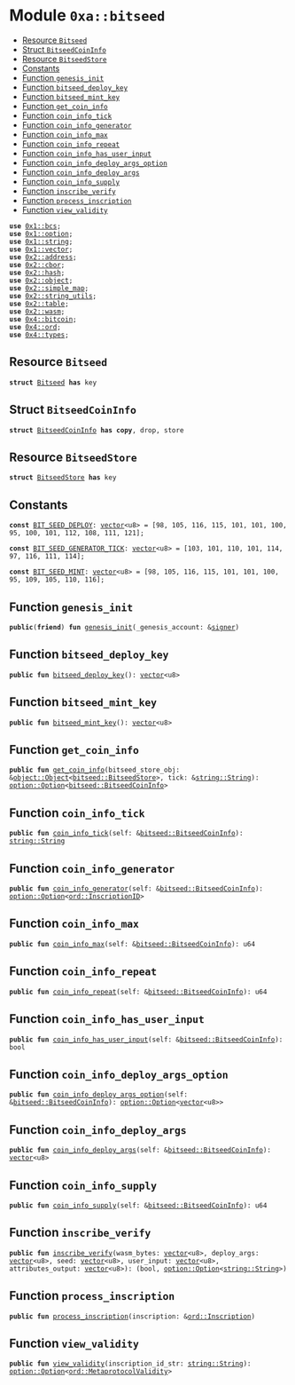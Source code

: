 
<a name="0xa_bitseed"></a>

# Module `0xa::bitseed`



-  [Resource `Bitseed`](#0xa_bitseed_Bitseed)
-  [Struct `BitseedCoinInfo`](#0xa_bitseed_BitseedCoinInfo)
-  [Resource `BitseedStore`](#0xa_bitseed_BitseedStore)
-  [Constants](#@Constants_0)
-  [Function `genesis_init`](#0xa_bitseed_genesis_init)
-  [Function `bitseed_deploy_key`](#0xa_bitseed_bitseed_deploy_key)
-  [Function `bitseed_mint_key`](#0xa_bitseed_bitseed_mint_key)
-  [Function `get_coin_info`](#0xa_bitseed_get_coin_info)
-  [Function `coin_info_tick`](#0xa_bitseed_coin_info_tick)
-  [Function `coin_info_generator`](#0xa_bitseed_coin_info_generator)
-  [Function `coin_info_max`](#0xa_bitseed_coin_info_max)
-  [Function `coin_info_repeat`](#0xa_bitseed_coin_info_repeat)
-  [Function `coin_info_has_user_input`](#0xa_bitseed_coin_info_has_user_input)
-  [Function `coin_info_deploy_args_option`](#0xa_bitseed_coin_info_deploy_args_option)
-  [Function `coin_info_deploy_args`](#0xa_bitseed_coin_info_deploy_args)
-  [Function `coin_info_supply`](#0xa_bitseed_coin_info_supply)
-  [Function `inscribe_verify`](#0xa_bitseed_inscribe_verify)
-  [Function `process_inscription`](#0xa_bitseed_process_inscription)
-  [Function `view_validity`](#0xa_bitseed_view_validity)


<pre><code><b>use</b> <a href="">0x1::bcs</a>;
<b>use</b> <a href="">0x1::option</a>;
<b>use</b> <a href="">0x1::string</a>;
<b>use</b> <a href="">0x1::vector</a>;
<b>use</b> <a href="">0x2::address</a>;
<b>use</b> <a href="">0x2::cbor</a>;
<b>use</b> <a href="">0x2::hash</a>;
<b>use</b> <a href="">0x2::object</a>;
<b>use</b> <a href="">0x2::simple_map</a>;
<b>use</b> <a href="">0x2::string_utils</a>;
<b>use</b> <a href="">0x2::table</a>;
<b>use</b> <a href="">0x2::wasm</a>;
<b>use</b> <a href="">0x4::bitcoin</a>;
<b>use</b> <a href="">0x4::ord</a>;
<b>use</b> <a href="">0x4::types</a>;
</code></pre>



<a name="0xa_bitseed_Bitseed"></a>

## Resource `Bitseed`



<pre><code><b>struct</b> <a href="bitseed.md#0xa_bitseed_Bitseed">Bitseed</a> <b>has</b> key
</code></pre>



<a name="0xa_bitseed_BitseedCoinInfo"></a>

## Struct `BitseedCoinInfo`



<pre><code><b>struct</b> <a href="bitseed.md#0xa_bitseed_BitseedCoinInfo">BitseedCoinInfo</a> <b>has</b> <b>copy</b>, drop, store
</code></pre>



<a name="0xa_bitseed_BitseedStore"></a>

## Resource `BitseedStore`



<pre><code><b>struct</b> <a href="bitseed.md#0xa_bitseed_BitseedStore">BitseedStore</a> <b>has</b> key
</code></pre>



<a name="@Constants_0"></a>

## Constants


<a name="0xa_bitseed_BIT_SEED_DEPLOY"></a>



<pre><code><b>const</b> <a href="bitseed.md#0xa_bitseed_BIT_SEED_DEPLOY">BIT_SEED_DEPLOY</a>: <a href="">vector</a>&lt;u8&gt; = [98, 105, 116, 115, 101, 101, 100, 95, 100, 101, 112, 108, 111, 121];
</code></pre>



<a name="0xa_bitseed_BIT_SEED_GENERATOR_TICK"></a>



<pre><code><b>const</b> <a href="bitseed.md#0xa_bitseed_BIT_SEED_GENERATOR_TICK">BIT_SEED_GENERATOR_TICK</a>: <a href="">vector</a>&lt;u8&gt; = [103, 101, 110, 101, 114, 97, 116, 111, 114];
</code></pre>



<a name="0xa_bitseed_BIT_SEED_MINT"></a>



<pre><code><b>const</b> <a href="bitseed.md#0xa_bitseed_BIT_SEED_MINT">BIT_SEED_MINT</a>: <a href="">vector</a>&lt;u8&gt; = [98, 105, 116, 115, 101, 101, 100, 95, 109, 105, 110, 116];
</code></pre>



<a name="0xa_bitseed_genesis_init"></a>

## Function `genesis_init`



<pre><code><b>public</b>(<b>friend</b>) <b>fun</b> <a href="bitseed.md#0xa_bitseed_genesis_init">genesis_init</a>(_genesis_account: &<a href="">signer</a>)
</code></pre>



<a name="0xa_bitseed_bitseed_deploy_key"></a>

## Function `bitseed_deploy_key`



<pre><code><b>public</b> <b>fun</b> <a href="bitseed.md#0xa_bitseed_bitseed_deploy_key">bitseed_deploy_key</a>(): <a href="">vector</a>&lt;u8&gt;
</code></pre>



<a name="0xa_bitseed_bitseed_mint_key"></a>

## Function `bitseed_mint_key`



<pre><code><b>public</b> <b>fun</b> <a href="bitseed.md#0xa_bitseed_bitseed_mint_key">bitseed_mint_key</a>(): <a href="">vector</a>&lt;u8&gt;
</code></pre>



<a name="0xa_bitseed_get_coin_info"></a>

## Function `get_coin_info`



<pre><code><b>public</b> <b>fun</b> <a href="bitseed.md#0xa_bitseed_get_coin_info">get_coin_info</a>(bitseed_store_obj: &<a href="_Object">object::Object</a>&lt;<a href="bitseed.md#0xa_bitseed_BitseedStore">bitseed::BitseedStore</a>&gt;, tick: &<a href="_String">string::String</a>): <a href="_Option">option::Option</a>&lt;<a href="bitseed.md#0xa_bitseed_BitseedCoinInfo">bitseed::BitseedCoinInfo</a>&gt;
</code></pre>



<a name="0xa_bitseed_coin_info_tick"></a>

## Function `coin_info_tick`



<pre><code><b>public</b> <b>fun</b> <a href="bitseed.md#0xa_bitseed_coin_info_tick">coin_info_tick</a>(self: &<a href="bitseed.md#0xa_bitseed_BitseedCoinInfo">bitseed::BitseedCoinInfo</a>): <a href="_String">string::String</a>
</code></pre>



<a name="0xa_bitseed_coin_info_generator"></a>

## Function `coin_info_generator`



<pre><code><b>public</b> <b>fun</b> <a href="bitseed.md#0xa_bitseed_coin_info_generator">coin_info_generator</a>(self: &<a href="bitseed.md#0xa_bitseed_BitseedCoinInfo">bitseed::BitseedCoinInfo</a>): <a href="_Option">option::Option</a>&lt;<a href="_InscriptionID">ord::InscriptionID</a>&gt;
</code></pre>



<a name="0xa_bitseed_coin_info_max"></a>

## Function `coin_info_max`



<pre><code><b>public</b> <b>fun</b> <a href="bitseed.md#0xa_bitseed_coin_info_max">coin_info_max</a>(self: &<a href="bitseed.md#0xa_bitseed_BitseedCoinInfo">bitseed::BitseedCoinInfo</a>): u64
</code></pre>



<a name="0xa_bitseed_coin_info_repeat"></a>

## Function `coin_info_repeat`



<pre><code><b>public</b> <b>fun</b> <a href="bitseed.md#0xa_bitseed_coin_info_repeat">coin_info_repeat</a>(self: &<a href="bitseed.md#0xa_bitseed_BitseedCoinInfo">bitseed::BitseedCoinInfo</a>): u64
</code></pre>



<a name="0xa_bitseed_coin_info_has_user_input"></a>

## Function `coin_info_has_user_input`



<pre><code><b>public</b> <b>fun</b> <a href="bitseed.md#0xa_bitseed_coin_info_has_user_input">coin_info_has_user_input</a>(self: &<a href="bitseed.md#0xa_bitseed_BitseedCoinInfo">bitseed::BitseedCoinInfo</a>): bool
</code></pre>



<a name="0xa_bitseed_coin_info_deploy_args_option"></a>

## Function `coin_info_deploy_args_option`



<pre><code><b>public</b> <b>fun</b> <a href="bitseed.md#0xa_bitseed_coin_info_deploy_args_option">coin_info_deploy_args_option</a>(self: &<a href="bitseed.md#0xa_bitseed_BitseedCoinInfo">bitseed::BitseedCoinInfo</a>): <a href="_Option">option::Option</a>&lt;<a href="">vector</a>&lt;u8&gt;&gt;
</code></pre>



<a name="0xa_bitseed_coin_info_deploy_args"></a>

## Function `coin_info_deploy_args`



<pre><code><b>public</b> <b>fun</b> <a href="bitseed.md#0xa_bitseed_coin_info_deploy_args">coin_info_deploy_args</a>(self: &<a href="bitseed.md#0xa_bitseed_BitseedCoinInfo">bitseed::BitseedCoinInfo</a>): <a href="">vector</a>&lt;u8&gt;
</code></pre>



<a name="0xa_bitseed_coin_info_supply"></a>

## Function `coin_info_supply`



<pre><code><b>public</b> <b>fun</b> <a href="bitseed.md#0xa_bitseed_coin_info_supply">coin_info_supply</a>(self: &<a href="bitseed.md#0xa_bitseed_BitseedCoinInfo">bitseed::BitseedCoinInfo</a>): u64
</code></pre>



<a name="0xa_bitseed_inscribe_verify"></a>

## Function `inscribe_verify`



<pre><code><b>public</b> <b>fun</b> <a href="bitseed.md#0xa_bitseed_inscribe_verify">inscribe_verify</a>(wasm_bytes: <a href="">vector</a>&lt;u8&gt;, deploy_args: <a href="">vector</a>&lt;u8&gt;, seed: <a href="">vector</a>&lt;u8&gt;, user_input: <a href="">vector</a>&lt;u8&gt;, attributes_output: <a href="">vector</a>&lt;u8&gt;): (bool, <a href="_Option">option::Option</a>&lt;<a href="_String">string::String</a>&gt;)
</code></pre>



<a name="0xa_bitseed_process_inscription"></a>

## Function `process_inscription`



<pre><code><b>public</b> <b>fun</b> <a href="bitseed.md#0xa_bitseed_process_inscription">process_inscription</a>(inscription: &<a href="_Inscription">ord::Inscription</a>)
</code></pre>



<a name="0xa_bitseed_view_validity"></a>

## Function `view_validity`



<pre><code><b>public</b> <b>fun</b> <a href="bitseed.md#0xa_bitseed_view_validity">view_validity</a>(inscription_id_str: <a href="_String">string::String</a>): <a href="_Option">option::Option</a>&lt;<a href="_MetaprotocolValidity">ord::MetaprotocolValidity</a>&gt;
</code></pre>
